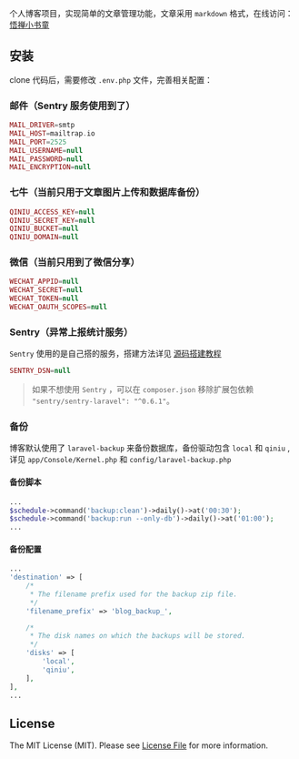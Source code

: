 个人博客项目，实现简单的文章管理功能，文章采用 `markdown` 格式，在线访问：[悟禅小书童](https://blog.lerzen.com)

## 安装

clone 代码后，需要修改 `.env.php` 文件，完善相关配置：

### 邮件（Sentry 服务使用到了）

```php
MAIL_DRIVER=smtp
MAIL_HOST=mailtrap.io
MAIL_PORT=2525
MAIL_USERNAME=null
MAIL_PASSWORD=null
MAIL_ENCRYPTION=null
```

### 七牛（当前只用于文章图片上传和数据库备份）

```php
QINIU_ACCESS_KEY=null
QINIU_SECRET_KEY=null
QINIU_BUCKET=null
QINIU_DOMAIN=null
```

### 微信（当前只用到了微信分享）

```php
WECHAT_APPID=null
WECHAT_SECRET=null
WECHAT_TOKEN=null
WECHAT_OAUTH_SCOPES=null
```

### Sentry（异常上报统计服务）

`Sentry` 使用的是自己搭的服务，搭建方法详见 [源码搭建教程](https://laravel-china.org/articles/4295/centos6-install-python-based-on-sentry)

```php
SENTRY_DSN=null
```

> 如果不想使用 `Sentry` ，可以在 `composer.json` 移除扩展包依赖 `"sentry/sentry-laravel": "^0.6.1"`。

### 备份

博客默认使用了 `laravel-backup` 来备份数据库，备份驱动包含 `local` 和 `qiniu` , 详见 `app/Console/Kernel.php` 和 `config/laravel-backup.php`

#### 备份脚本

```php
...
$schedule->command('backup:clean')->daily()->at('00:30');
$schedule->command('backup:run --only-db')->daily()->at('01:00');
...
```

#### 备份配置

```php
...
'destination' => [
    /*
     * The filename prefix used for the backup zip file.
     */
    'filename_prefix' => 'blog_backup_',

    /*
     * The disk names on which the backups will be stored.
     */
    'disks' => [
        'local',
        'qiniu',
    ],
],
...
```

## License

The MIT License (MIT). Please see [License File](LICENSE.md) for more information.
